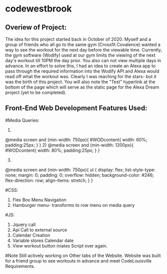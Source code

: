 # codewestbrook

## Overiew of Project: 

The idea for this project started back in October of 2020. Myself and a group of friends who all go to the same gym (Crossfit Covalence) wanted a way to see the workout for the next day before the viewable time. Currently, the gym software (Wodify) used at our gym limits the viewing of the next day's workout till 10PM the day prior. You also can not view multiple days in advance. In an effort to solve this, I had an idea to create an Alexa app to pass through the required information into the Wodify API and Alexa would read off what the workout was. Clearly I was reaching for the stars- but it was the birth of this project. You will also note the "Test" hyperlink at the bottom of the page which will serve as the static page for the Alexa Dream project (yet to be completed).

## Front-End Web Development Features Used:


#Media Queries: 

1)
@media screen and (min-width: 750px){
    #WODcontent{
        width: 60%;
        padding:25px;
    }
}
2)
@media screen and (min-width: 1200px){
    #WODcontent{
        width: 80%;
        padding:25px;
    }
}

3) 

@media screen and (min-width: 750px){
    ul {
        display: flex;
        list-style-type: none;
        margin: 0;
        padding: 0;
        overflow: hidden;
        background-color: #246;
        flex-direction: row;
        align-items: stretch;
      }
    }


#CSS:

1. Flex Box Menu Navigation
2. Hamburger menu- transforms to row menu on media query

#JS:
1. Jquery call 
2. Api Call to external source
3. Calendar Creation
4. Variable stores Calendar date
5. View workout button iniates Script over again.


#Note
Still actively working on Other tabs of the Website. Website was built for a friend group to see workouts in advance and meet CodeLouisville Requirements. 